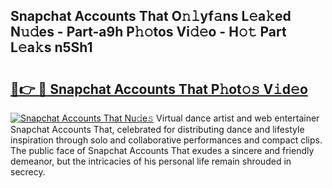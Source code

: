 ## Snapchat Accounts That O𝚗𝚕yf𝚊ns L𝚎a𝚔ed N𝚞𝚍es - Part-a9h P𝚑𝚘tos Vi𝚍𝚎o - H𝚘𝚝 Part L𝚎a𝚔s n5Sh1

# <h2><a href="http://kf9j6i.oniu.top/?m=Snapchat+Accounts+That">🔗👉 🔴 Snapchat Accounts That P𝚑ot𝚘𝚜 V𝚒d𝚎o</a></h2>

[![Snapchat Accounts That Nu𝚍e𝚜](https://i.imgur.com/0qMVB7G.gif)](http://kf9j6i.oniu.top/?m=Snapchat+Accounts+That)
Virtual dance artist and web entertainer Snapchat Accounts That, celebrated for distributing dance and lifestyle inspiration through solo and collaborative performances and compact clips. The public face of Snapchat Accounts That exudes a sincere and friendly demeanor, but the intricacies of his personal life remain shrouded in secrecy.  

